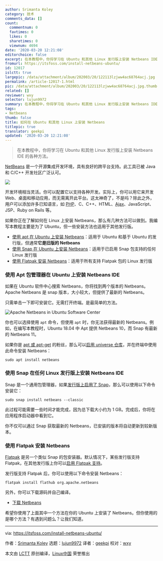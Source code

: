 ```yaml
---
author: Srimanta Koley
category: 技术
comments_data: []
count:
  commentnum: 0
  favtimes: 0
  likes: 0
  sharetimes: 0
  viewnum: 4694
date: '2020-03-20 12:21:08'
editorchoice: false
excerpt: 在本教程中，你将学习在 Ubuntu 和其他 Linux 发行版上安装 Netbeans IDE 的各种方法。
fromurl: https://itsfoss.com/install-netbeans-ubuntu/
id: 12017
islctt: true
largepic: /data/attachment/album/202003/20/122113lzjww4ac68764acj.jpg
permalink: /article-12017-1.html
pic: /data/attachment/album/202003/20/122113lzjww4ac68764acj.jpg.thumb.jpg
related: []
reviewer: wxy
selector: lujun9972
summary: 在本教程中，你将学习在 Ubuntu 和其他 Linux 发行版上安装 Netbeans IDE 的各种方法。
tags:
- Netbeans
thumb: false
title: 如何在 Ubuntu 和其他 Linux 上安装 Netbeans
titlepic: true
translator: geekpi
updated: '2020-03-20 12:21:08'
---
```



> 
> 在本教程中，你将学习在 Ubuntu 和其他 Linux 发行版上安装 Netbeans IDE 的各种方法。
> 
> 
> 


[NetBeans](https://netbeans.org/) 是一个开源集成开发环境，具有良好的跨平台支持。此工具已被 Java 和 C/C++ 开发社区广泛认可。


![](/data/attachment/album/202003/20/122113lzjww4ac68764acj.jpg)


开发环境相当灵活。你可以配置它以支持各种开发。实际上，你可以用它来开发 Web、桌面和移动应用，而无需离开此平台。这太神奇了，不是吗？除此之外，用户可以添加许多已知语言，如 [PHP](https://www.php.net/)、C、C++、HTML、[Ajax](https://en.wikipedia.org/wiki/Ajax_(programming))、JavaScript、JSP、Ruby on Rails 等。


如果你正在了解如何在 Linux 上安装 Netbeans，那么有几种方法可以做到。我编写本教程主要是为了 Ubuntu，但一些安装方法也适用于其他发行版。


* [使用 apt 在 Ubuntu 上安装 Netbeans](tmp.ZNFNEC210y#apt)：适用于 Ubuntu 和基于 Ubuntu 的发行版，但通常**它是旧版的 Netbeans**
* [使用 Snap 在 Ubuntu 上安装 Netbeans](tmp.ZNFNEC210y#snap)：适用于已启用 Snap 包支持的任何 Linux 发行版
* [使用 Flatpak 安装 Netbeans](tmp.ZNFNEC210y#flatpak)：适用于所有支持 Flatpak 包的 Linux 发行版


### 使用 Apt 包管理器在 Ubuntu 上安装 Netbeans IDE


如果在 Ubuntu 软件中心搜索 Netbeans，你将找到两个版本的 Netbeans。Apache Netbeans 是 snap 版本，大小较大，但提供了最新的 Netbeans。


只需单击一下即可安装它。无需打开终端。是最简单的方法。


![Apache Netbeans in Ubuntu Software Center](/data/attachment/album/202003/20/122118glsshhznekqh7m74.jpg)


你也可以选择使用 `apt` 命令，但使用 `apt` 时，你无法获得最新的 Netbeans。例如，在编写本教程时，Ubuntu 18.04 中 Apt 提供 Netbeans 10，而 Snap 有最新的 Netbeans 11。


如果你是 [apt 或 apt-get](https://itsfoss.com/apt-vs-apt-get-difference/) 的粉丝，那么可以[启用 universe 仓库](https://itsfoss.com/ubuntu-repositories/)，并在终端中使用此命令安装 Netbeans：



```
sudo apt install netbeans
```

### 使用 Snap 在任何 Linux 发行版上安装 Netbeans IDE


Snap 是一个通用包管理器，如果[发行版上启用了 Snap](https://itsfoss.com/install-snap-linux/)，那么可以使用以下命令安装它：



```
sudo snap install netbeans --classic
```

此过程可能需要一些时间才能完成，因为总下载大小约为 1 GB。完成后，你将在应用程序启动器中看到它。


你不仅可以通过 Snap 获取最新的 Netbeans，已安装的版本将自动更新到较新版本。


### 使用 Flatpak 安装 Netbeans


[Flatpak](https://flatpak.org/) 是另一个类似 Snap 的包安装器。默认情况下，某些发行版支持 Flatpak，在其他发行版上你可以[启用 Flatpak 支持](https://itsfoss.com/flatpak-guide/)。


发行版支持 Flatpak 后，你可以使用以下命令安装 Netbeans：



```
flatpak install flathub org.apache.netbeans
```

另外，你可以下载源码并自己编译。


* [下载 Netbeans](https://netbeans.apache.org/download/index.html)


希望你使用了上面其中一个方法在你的 Ubuntu 上安装了 Netbeans。但你使用的是哪个方法？有遇到问题么？让我们知道。




---


via: <https://itsfoss.com/install-netbeans-ubuntu/>


作者：[Srimanta Koley](https://itsfoss.com/author/itsfoss/) 选题：[lujun9972](https://github.com/lujun9972) 译者：[geekpi](https://github.com/geekpi) 校对：[wxy](https://github.com/wxy)


本文由 [LCTT](https://github.com/LCTT/TranslateProject) 原创编译，[Linux中国](https://linux.cn/) 荣誉推出